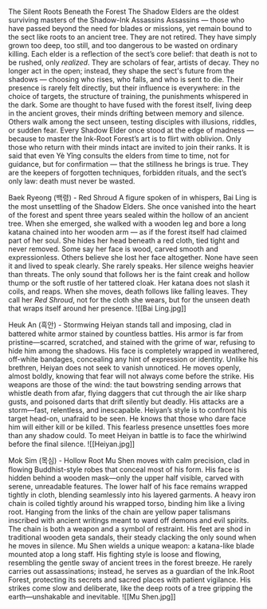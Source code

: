 The Silent Roots Beneath the Forest
The Shadow Elders are the oldest surviving masters of the Shadow-Ink Assassins  Assassins — those who have passed beyond the need for blades or missions, yet remain bound to the sect like roots to an ancient tree. They are not retired. They have simply grown too deep, too still, and too dangerous to be wasted on ordinary killing.
Each elder is a reflection of the sect’s core belief: that death is not to be rushed, only _realized_. They are scholars of fear, artists of decay. They no longer act in the open; instead, they shape the sect's future from the shadows — choosing who rises, who falls, and who is sent to die. Their presence is rarely felt directly, but their influence is everywhere: in the choice of targets, the structure of training, the punishments whispered in the dark.
Some are thought to have fused with the forest itself, living deep in the ancient groves, their minds drifting between memory and silence. Others walk among the sect unseen, testing disciples with illusions, riddles, or sudden fear.
Every Shadow Elder once stood at the edge of madness — because to master the Ink-Root Forest’s art is to flirt with oblivion. Only those who return with their minds intact are invited to join their ranks. It is said that even Yè Yǐng consults the elders from time to time, not for guidance, but for confirmation — that the stillness he brings is true.
They are the keepers of forgotten techniques, forbidden rituals, and the sect’s only law: death must never be wasted.




Baek Ryeong (백령) - Red Shroud
A figure spoken of in whispers, Bai Ling is the most unsettling of the Shadow Elders. She once vanished into the heart of the forest and spent three years sealed within the hollow of an ancient tree. When she emerged, she walked with a wooden leg and bore a long katana chained into her wooden arm — as if the forest itself had claimed part of her soul. She hides her head beneath a red cloth, tied tight and never removed. Some say her face is wood, carved smooth and expressionless. Others believe she lost her face altogether. None have seen it and lived to speak clearly. She rarely speaks. Her silence weighs heavier than threats. The only sound that follows her is the faint creak and hollow thump or the soft rustle of her tattered cloak. Her katana does not slash it coils, and reaps. When she moves, death follows like falling leaves. They call her _Red Shroud_, not for the cloth she wears, but for the unseen death that wraps itself around her presence.
![[Bai Ling.jpg]]




Heuk An (흑안) - Stormwing
Heiyan stands tall and imposing, clad in battered white armor stained by countless battles. His armor is far from pristine—scarred, scratched, and stained with the grime of war, refusing to hide him among the shadows. His face is completely wrapped in weathered, off-white bandages, concealing any hint of expression or identity. Unlike his brethren, Heiyan does not seek to vanish unnoticed. He moves openly, almost boldly, knowing that fear will not always come before the strike. His weapons are those of the wind: the taut bowstring sending arrows that whistle death from afar, flying daggers that cut through the air like sharp gusts, and poisoned darts that drift silently but deadly. His attacks are a storm—fast, relentless, and inescapable. Heiyan’s style is to confront his target head-on, unafraid to be seen. He knows that those who dare face him will either kill or be killed. This fearless presence unsettles foes more than any shadow could. To meet Heiyan in battle is to face the whirlwind before the final silence.
![[Heiyan.jpg]]




Mok Sim (목심) - Hollow Root
Mu Shen moves with calm precision, clad in flowing Buddhist-style robes that conceal most of his form. His face is hidden behind a wooden mask—only the upper half visible, carved with serene, unreadable features. The lower half of his face remains wrapped tightly in cloth, blending seamlessly into his layered garments. A heavy iron chain is coiled tightly around his wrapped torso, binding him like a living root. Hanging from the links of the chain are yellow paper talismans inscribed with ancient writings meant to ward off demons and evil spirits. The chain is both a weapon and a symbol of restraint. His feet are shod in traditional wooden geta sandals, their steady clacking the only sound when he moves in silence. Mu Shen wields a unique weapon: a katana-like blade mounted atop a long staff. His fighting style is loose and flowing, resembling the gentle sway of ancient trees in the forest breeze. He rarely carries out assassinations; instead, he serves as a guardian of the Ink.Root Forest, protecting its secrets and sacred places with patient vigilance. His strikes come slow and deliberate, like the deep roots of a tree gripping the earth—unshakable and inevitable.
![[Mu Shen.jpg]]